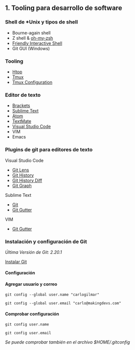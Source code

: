 ## 1. Tooling para desarrollo de software

### Shell de *Unix y tipos de shell

- Bourne-again shell
- Z shell & [oh-my-zsh](https://ohmyz.sh/)
- [Friendly Interactive Shell](https://fishshell.com/)
- Git GUI (Windows)

### Tooling

- [Htop](https://hisham.hm/htop/)
- [Tmux](https://github.com/tmux/tmux/wiki)
- [Tmux Configuration](https://gist.github.com/carlogilmar/f237713d86937154640257ce0b1fa2fe)

### Editor de texto

- [Brackets](http://brackets.io/)
- [Sublime Text](http://www.sublimetext.com/)
- [Atom](https://atom.io/)
- [TextMate](https://macromates.com/)
- [Visual Studio Code](https://code.visualstudio.com/)
- VIM
- Emacs

### Plugins de git para editores de texto

Visual Studio Code
- [Git Lens](https://marketplace.visualstudio.com/items?itemName=eamodio.gitlens)
- [Git History](https://marketplace.visualstudio.com/items?itemName=donjayamanne.githistory)
- [Git History Diff](https://marketplace.visualstudio.com/items?itemName=huizhou.githd)
- [Git Graph](https://marketplace.visualstudio.com/items?itemName=mhutchie.git-graph)

Sublime Text
- [Git](https://packagecontrol.io/packages/Git)
- [Git Gutter](https://packagecontrol.io/packages/GitGutter)

VIM
- [Git Gutter](https://vimawesome.com/plugin/vim-gitgutter)

### Instalación y configuración de Git

*Última Versión de Git: 2.20.1*

[Instalar Git](https://git-scm.com/downloads)

#### Configuración

#### Agregar usuario y correo

```
git config --global user.name "carlogilmar"

git config --global user.email "carlo@makingdevs.com"
```

#### Comprobar configuración

```
git config user.name

git config user.email
```

*Se puede comprobar también en el archivo $HOME/.gitconfig*



